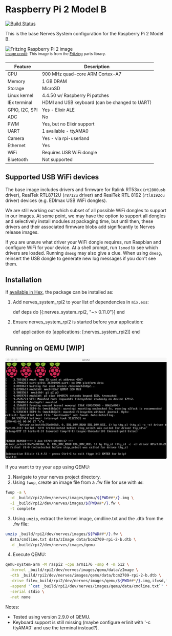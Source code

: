 # Raspberry Pi 2 Model B
[![Build Status](https://travis-ci.org/nerves-project/nerves_system_rpi2.png?branch=master)](https://travis-ci.org/nerves-project/nerves_system_rpi2)

This is the base Nerves System configuration for the Raspberry Pi 2 Model B.

![Fritzing Raspberry Pi 2 image](assets/images/raspberry-pi-2-model-b.png)
<br><sup>[Image credit](#fritzing): This image is from the [Fritzing](http://fritzing.org/home/) parts library.</sup>

| Feature              | Description                     |
| -------------------- | ------------------------------- |
| CPU                  | 900 MHz quad-core ARM Cortex-A7 |
| Memory               | 1 GB DRAM                       |
| Storage              | MicroSD                         |
| Linux kernel         | 4.4.50 w/ Raspberry Pi patches  |
| IEx terminal         | HDMI and USB keyboard (can be changed to UART)   |
| GPIO, I2C, SPI       | Yes - Elixir ALE                |
| ADC                  | No                              |
| PWM                  | Yes, but no Elixir support      |
| UART                 | 1 available - ttyAMA0           |
| Camera               | Yes - via rpi-userland          |
| Ethernet             | Yes                             |
| WiFi                 | Requires USB WiFi dongle        |
| Bluetooth            | Not supported                   |

## Supported USB WiFi devices

The base image includes drivers and firmware for Ralink RT53xx
(`rt2800usb` driver), RealTek RTL8712U (`r8712u` driver) and
RealTek RTL 8192 (`rtl8192cu` driver) devices (e.g. EDImax USB WiFi dongles).

We are still working out which subset of all possible WiFi dongles to
support in our images. At some point, we may have the option to support
all dongles and selectively install modules at packaging time, but until
then, these drivers and their associated firmware blobs add significantly
to Nerves release images.

If you are unsure what driver your WiFi dongle requires, run Raspbian and configure WiFi
for your device. At a shell prompt, run `lsmod` to see which drivers are loaded.
Running `dmesg` may also give a clue. When using `dmesg`, reinsert the USB
dongle to generate new log messages if you don't see them.

## Installation

If [available in Hex](https://hex.pm/docs/publish), the package can be installed as:

  1. Add nerves_system_rpi2 to your list of dependencies in `mix.exs`:

        def deps do
          [{:nerves_system_rpi2, "~> 0.11.0"}]
        end

  2. Ensure nerves_system_rpi2 is started before your application:

        def application do
          [applications: [:nerves_system_rpi2]]
        end

## Running on QEMU [WIP]

![Running hello_nerves on QEMU.](assets/images/qemu-screenshot.png)

If you want to try your app using QEMU:

1. Navigate to your nerves project directory.
2. Using `fwup`, create an image file from a .fw file for use with `dd`:

  ```bash
  fwup -a \
    -d _build/rpi2/dev/nerves/images/qemu/${PWD##*/}.img \
    -i _build/rpi2/dev/nerves/images/${PWD##*/}.fw \
    -t complete
  ```

3. Using `unzip`, extract the kernel image, cmdline.txt and the .dtb from the .fw file:

  ```bash
  unzip _build/rpi2/dev/nerves/images/${PWD##*/}.fw \
    data/cmdline.txt data/zImage data/bcm2709-rpi-2-b.dtb \
    -d _build/rpi2/dev/nerves/images/qemu
  ```
4. Execute QEMU:
  ```bash
  qemu-system-arm -M raspi2 -cpu arm1176 -smp 4 -m 512 \
    -kernel _build/rpi2/dev/nerves/images/qemu/data/zImage \
    -dtb _build/rpi2/dev/nerves/images/qemu/data/bcm2709-rpi-2-b.dtb \
    -drive file=_build/rpi2/dev/nerves/images/qemu/${PWD##*/}.img,if=sd,format=raw \
    -append "`cat _build/rpi2/dev/nerves/images/qemu/data/cmdline.txt`" \
    -serial stdio \
    -net none
  ```

Notes:
  - Tested using version 2.9.0 of QEMU.
  - Keyboard support is still missing (maybe configure erlinit with '-c ttyAMA0' and use the terminal instead?).

